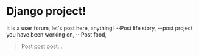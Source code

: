 # Django project! 
It is a user forum, let's post here, anything!
⋅⋅⋅Post life story, 
⋅⋅⋅post project you have been working on,
⋅⋅⋅Post food,

> Post post post...
